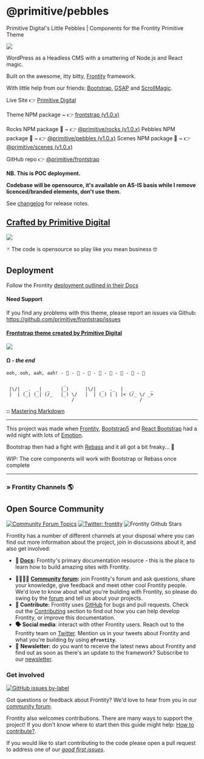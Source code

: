 
# @primitive/pebbles
Primitive Digital's Little Pebbles | Components for the Frontity Primitive Theme

![](https://primitivedigital.uk/wp-content/uploads/img/punky_logo_smgreen.png)

WordPress as a Headless CMS with a smattering of Node.js and React magic. 

Built on the awesome, itty bitty, [Frontity](https://frontity.org/) framework.

With little help from our friends: [Bootstrap](https://getbootstrap.com/), [GSAP](https://greensock.com/gsap/) and [ScrollMagic](https://scrollmagic.io/). 

Live Site 👉  [Primitive Digital](https://primitivedigital.uk)

Theme NPM package ~  👉  [frontstrap (v1.0.x)](https://www.npmjs.com/package/frontstrap)

Rocks NPM package 🎉  ~  👉  [@primitive/rocks (v1.0.x)](https://github.com/primitive/frontstrap/packages/1210833)
Pebbles NPM package 🎉  ~  👉  [@primitive/pebbles (v1.0.x)](https://github.com/primitive/frontstrap/packages/1210829)
Scenes NPM package 🎉  ~  👉  [@primitive/scenes (v1.0.x)](https://github.com/primitive/frontstrap/packages/1210812)

GitHub repo 👉  [@primitive/frontstrap](https://github.com/primitive/frontstrap)


**NB. This is POC deployment.**


**Codebase will be opensource, it's available on AS-IS basis while I remove licenced/branded elements, don't use them.**


See [changelog](CHANGELOG.md) for release notes.


## [Crafted by Primitive Digital](https://primitivedigital.uk)

![](https://primitivedigital.uk/wp-content/uploads/img/webby.png)

🃏 The code is opensource so play like you mean business 🤓

## Deployment

Follow the Frontity [deployment outlined in their Docs](https://docs.frontity.org/installation-and-deploy)

#### Need Support

If you find any problems with this theme, please report an issues via Github:  
https://github.com/primitive/frontstrap/issues


#### [Frontstrap theme created by Primitive Digital](https://primitivedigital.uk)


![](https://primitivedigital.uk/wp-content/uploads/img/haveyouseenit.jpg)

#### Ω - *the end*

```     
ooh, ooh, aah, aah! - 🐒 - 🐒 - 🐒 - 🐒 - 🐒 - 🐒 - 🐒 - 🐒 
```     

```                    
                     _                                 
 |\/|  _.  _|  _    |_)      |\/|  _  ._  |   _      _ 
 |  | (_| (_| (/_   |_) \/   |  | (_) | | |< (/_ \/ _> 
                        /                        /     

```
**::** [Mastering Markdown](https://guides.github.com/features/mastering-markdown/)


---

This project was made when [Frontity](https://frontity.org/), [Bootstrap5](https://getbootstrap.com/) and [React Bootstrap](https://react-bootstrap.github.io/) had a wild night with lots of [Emotion](https://emotion.sh/docs/introduction).

Bootstrap then had a fight with [Rebass](https://rebassjs.org/) and it all got a bit freaky... 🤡

WIP: The core components will work with Bootstrap or Rebass once complete


---

### » Frontity Channels 🌎

## Open Source Community

[![Community Forum Topics](https://img.shields.io/discourse/topics?color=blue&label=community%20forum&server=https%3A%2F%2Fcommunity.frontity.org%2F)](https://community.frontity.org/) [![Twitter: frontity](https://img.shields.io/twitter/follow/frontity.svg?style=social)](https://twitter.com/frontity) ![Frontity Github Stars](https://img.shields.io/github/stars/frontity/frontity?style=social)

Frontity has a number of different channels at your disposal where you can find out more information about the project, join in discussions about it, and also get involved:

- **📖 [Docs](https://docs.frontity.org/):** Frontity's primary documentation resource - this is the place to learn how to build amazing sites with Frontity.

* **👨‍👩‍👧‍👦 [Community forum](https://community.frontity.org/):** join Frontity's forum and ask questions, share your knowledge, give feedback and meet other cool Frontity people. We'd love to know about what you're building with Frontity, so please do swing by the [forum](https://community.frontity.org/) and tell us about your projects.
* **🐞 Contribute:** Frontity uses [GitHub](https://github.com/frontity/frontity) for bugs and pull requests. Check out the [Contributing](../../CONTRIBUTING.md/) section to find out how you can help develop Frontity, or improve this documentation.
* **🗣 Social media**: interact with other Frontity users. Reach out to the Frontity team on [Twitter](https://twitter.com/frontity). Mention us in your tweets about Frontity and what you're building by using **`@frontity`**.
* 💌 **Newsletter:** do you want to receive the latest news about Frontity and find out as soon as there's an update to the framework? Subscribe to our [newsletter](https://frontity.org/newsletter).

### Get involved

[![GitHub issues by-label](https://img.shields.io/github/issues/frontity/frontity/good%20first%20issue)](https://github.com/frontity/frontity/issues?q=is%3Aissue+is%3Aopen+label%3A%22good+first+issue%22)

Got questions or feedback about Frontity? We'd love to hear from you in our [community forum](https://community.frontity.org).

Frontity also welcomes contributions. There are many ways to support the project! If you don't know where to start then this guide might help: [How to contribute?](https://docs.frontity.org/contributing/how-to-contribute).

If you would like to start contributing to the code please open a pull request to address one of our [_good first issues_](https://github.com/frontity/frontity/issues?q=is%3Aissue+is%3Aopen+label%3A%22good+first+issue%22).